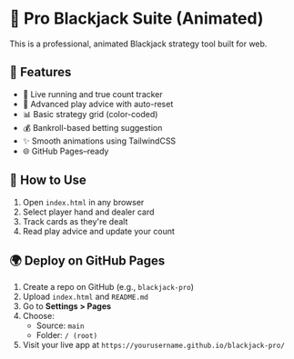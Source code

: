 # 🎯 Pro Blackjack Suite (Animated)

This is a professional, animated Blackjack strategy tool built for web.

## 🧩 Features

- 🧮 Live running and true count tracker
- 🎯 Advanced play advice with auto-reset
- 📊 Basic strategy grid (color-coded)
- 💰 Bankroll-based betting suggestion
- ✨ Smooth animations using TailwindCSS
- 🌐 GitHub Pages–ready

## 🚀 How to Use

1. Open `index.html` in any browser
2. Select player hand and dealer card
3. Track cards as they're dealt
4. Read play advice and update your count

## 🌍 Deploy on GitHub Pages

1. Create a repo on GitHub (e.g., `blackjack-pro`)
2. Upload `index.html` and `README.md`
3. Go to **Settings > Pages**
4. Choose:
   - Source: `main`
   - Folder: `/ (root)`
5. Visit your live app at `https://yourusername.github.io/blackjack-pro/`
